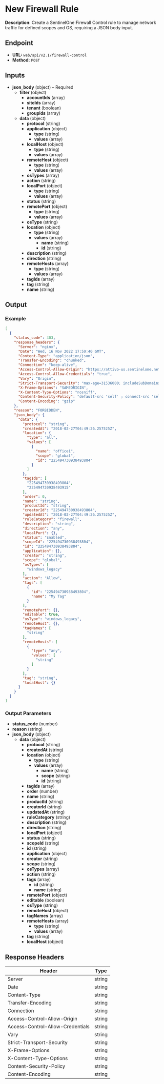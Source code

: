# New Firewall Rule

**Description**: Create a SentinelOne Firewall Control rule to manage network traffic for defined scopes and OS, requiring a JSON body input.

## Endpoint

- **URL:** `web/api/v2.1/firewall-control`
- **Method:** `POST`
## Inputs

- **json_body** (object) – Required
  - **filter** (object)
    - **accountIds** (array)
    - **siteIds** (array)
    - **tenant** (boolean)
    - **groupIds** (array)
  - **data** (object)
    - **protocol** (string)
    - **application** (object)
      - **type** (string)
      - **values** (array)
    - **localHost** (object)
      - **type** (string)
      - **values** (array)
    - **remoteHost** (object)
      - **type** (string)
      - **values** (array)
    - **osTypes** (array)
    - **action** (string)
    - **localPort** (object)
      - **type** (string)
      - **values** (array)
    - **status** (string)
    - **remotePort** (object)
      - **type** (string)
      - **values** (array)
    - **osType** (string)
    - **location** (object)
      - **type** (string)
      - **values** (array)
        - **name** (string)
        - **id** (string)
    - **description** (string)
    - **direction** (string)
    - **remoteHosts** (array)
      - **type** (string)
      - **values** (array)
    - **tagIds** (array)
    - **tag** (string)
    - **name** (string)
## Output

### Example

```json
[
  {
    "status_code": 403,
    "response_headers": {
      "Server": "nginx",
      "Date": "Wed, 16 Nov 2022 17:50:40 GMT",
      "Content-Type": "application/json",
      "Transfer-Encoding": "chunked",
      "Connection": "keep-alive",
      "Access-Control-Allow-Origin": "https://attivo-us.sentinelone.net",
      "Access-Control-Allow-Credentials": "true",
      "Vary": "Origin",
      "Strict-Transport-Security": "max-age=31536000; includeSubDomains",
      "X-Frame-Options": "SAMEORIGIN",
      "X-Content-Type-Options": "nosniff",
      "Content-Security-Policy": "default-src 'self' ; connect-src 'self' cdn.pendo.io app.pendo.io *.pendo.io data.pendo.io *.storage.googleapis.com sentry.io *.sentry.io *.google-analytics.com *.gstatic.com unpkg.com cdn.auth0.com wss://*.sentinelone.net https://www.googletagmanager.com https://cdnjs.cloudflare.com data: ; script-src 'self' 'unsafe-inline' 'unsafe-eval' cdn.pendo.io app.pendo.io pendo-io-static.storage.googleapis.com cdn.pendo.io *.storage.googleapis.com data.pendo.io https://www.google-analytics.com https://www.googletagmanager.com https://unpkg.com https://cdnjs.cloudflare.com ; img-src 'self' data: https://www.google-analytics.com cdn.pendo.io app.pendo.io *.sentinelone.com *.storage.googleapis.com data.pendo.io ; style-src 'self' 'unsafe-inline' app.pendo.io cdn.pendo.io *.storage.googleapis.com https://fonts.googleapis.com https://cdnjs.cloudflare.com ; font-src 'self' data: https://fonts.gstatic.com https://cdn.auth0.com ; frame-src 'self' blob: https://receptive.io https://*.pendo.io https://pendo-io-extensions.storage.googleapis.com/ https://*.youtube.com ; frame-ancestors 'self' app.pendo.io ; object-src 'none'",
      "Content-Encoding": "gzip"
    },
    "reason": "FORBIDDEN",
    "json_body": {
      "data": {
        "protocol": "string",
        "createdAt": "2018-02-27T04:49:26.257525Z",
        "location": {
          "type": "all",
          "values": [
            {
              "name": "office1",
              "scope": "global",
              "id": "225494730938493804"
            }
          ]
        },
        "tagIds": [
          "225494730938493804",
          "225494730938493915"
        ],
        "order": 0,
        "name": "string",
        "productId": "string",
        "creatorId": "225494730938493804",
        "updatedAt": "2018-02-27T04:49:26.257525Z",
        "ruleCategory": "firewall",
        "description": "string",
        "direction": "any",
        "localPort": {},
        "status": "Enabled",
        "scopeId": "225494730938493804",
        "id": "225494730938493804",
        "application": {},
        "creator": "string",
        "scope": "global",
        "osTypes": [
          "windows_legacy"
        ],
        "action": "Allow",
        "tags": [
          {
            "id": "225494730938493804",
            "name": "My Tag"
          }
        ],
        "remotePort": {},
        "editable": true,
        "osType": "windows_legacy",
        "remoteHost": {},
        "tagNames": [
          "string"
        ],
        "remoteHosts": [
          {
            "type": "any",
            "values": [
              "string"
            ]
          }
        ],
        "tag": "string",
        "localHost": {}
      }
    }
  }
]
```
### Output Parameters

- **status_code** (number)
- **reason** (string)
- **json_body** (object)
  - **data** (object)
    - **protocol** (string)
    - **createdAt** (string)
    - **location** (object)
      - **type** (string)
      - **values** (array)
        - **name** (string)
        - **scope** (string)
        - **id** (string)
    - **tagIds** (array)
    - **order** (number)
    - **name** (string)
    - **productId** (string)
    - **creatorId** (string)
    - **updatedAt** (string)
    - **ruleCategory** (string)
    - **description** (string)
    - **direction** (string)
    - **localPort** (object)
    - **status** (string)
    - **scopeId** (string)
    - **id** (string)
    - **application** (object)
    - **creator** (string)
    - **scope** (string)
    - **osTypes** (array)
    - **action** (string)
    - **tags** (array)
      - **id** (string)
      - **name** (string)
    - **remotePort** (object)
    - **editable** (boolean)
    - **osType** (string)
    - **remoteHost** (object)
    - **tagNames** (array)
    - **remoteHosts** (array)
      - **type** (string)
      - **values** (array)
    - **tag** (string)
    - **localHost** (object)
## Response Headers

| Header | Type |
|--------|------|
| Server | string |
| Date | string |
| Content-Type | string |
| Transfer-Encoding | string |
| Connection | string |
| Access-Control-Allow-Origin | string |
| Access-Control-Allow-Credentials | string |
| Vary | string |
| Strict-Transport-Security | string |
| X-Frame-Options | string |
| X-Content-Type-Options | string |
| Content-Security-Policy | string |
| Content-Encoding | string |